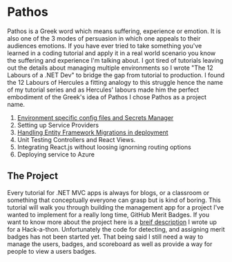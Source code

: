 ﻿# Pathos

Pathos is a Greek word which means suffering, experience or emotion. It is also one of the 3 modes of persuasion in which
one appeals to their audiences emotions. If you have ever tried to take something you've learned in a coding tutorial and apply it
in a real world scenario you know the suffering and experience I'm talking about. I got tired of tutorials leaving
out the details about managing multiple environments so I wrote "The 12 Labours of a .NET Dev" to bridge the gap from tutorial to production.
I found the 12 Labours of Hercules a fitting analogy to this struggle hence the name of my tutorial series and as Hercules' labours
made him the perfect embodiment of the Greek's idea of Pathos I chose Pathos as a project name.

1. [Environment specific config files and Secrets Manager](./README.config_and_secrets.md)
2. Setting up Service Providers
3. [Handling Entity Framework Migrations in deployment](./README.ef_core.md)
4. Unit Testing Controllers and React Views.
5. Integrating React.js without loosing ignorning routing options
6. Deploying service to Azure

## The Project
Every tutorial for .NET MVC apps is always for blogs, or a classroom or something that conceptually everyone can grasp but is kind of boring. This tutorial will walk you through building the management app for a project I've wanted to implement for a really long time, GitHub Merit Badges. If you want to know more about the project here is a [breif description](https://docs.google.com/document/d/19xM74tFnGaxRqjSH-yxVsPDrpozsqojrKxd7_J7AVMU/edit) I wrote up for a Hack-a-thon. Unfortunately the code for detecting, and assigning merit badges has not been started yet. That being said I still need a way to manage the users, badges, and scoreboard as well as provide a way for people to view a users badges.
